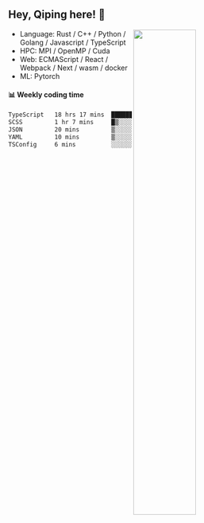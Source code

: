 

## Hey, Qiping here! :wave:

[<img align="right" width="50%" src="https://github-readme-stats.vercel.app/api?username=ppppqp&theme=dark&show_icons=true">](https://metrics.lecoq.io/ppppqp?template=classic)



-   Language: Rust / C++ / Python / Golang / Javascript / TypeScript
-   HPC: MPI / OpenMP / Cuda
-   Web: ECMAScript / React / Webpack / Next / wasm / docker
-   ML: Pytorch



#### :bar_chart: Weekly coding time

<!--START_SECTION:waka-->

```txt
TypeScript   18 hrs 17 mins  ██████████████████████▓░░   91.17 %
SCSS         1 hr 7 mins     █▒░░░░░░░░░░░░░░░░░░░░░░░   05.60 %
JSON         20 mins         ▒░░░░░░░░░░░░░░░░░░░░░░░░   01.69 %
YAML         10 mins         ▒░░░░░░░░░░░░░░░░░░░░░░░░   00.87 %
TSConfig     6 mins          ░░░░░░░░░░░░░░░░░░░░░░░░░   00.54 %
```

<!--END_SECTION:waka-->
